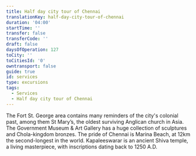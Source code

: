```yaml
---
title: Half day city tour of Chennai
translationKey: half-day-city-tour-of-chennai
duration: '04:00'
startTime: ''
transfer: false
transferCode: ''
draft: false
daysOfOperation: 127
toCity: ''
toCitiesId: '0'
owntransport: false
guide: true
id: services
type: excursions
tags:
  - Services
  - Half day city tour of Chennai
---
```

The Fort St. George area contains many reminders of the city's colonial past, among them St Mary’s, the oldest surviving Anglican church in Asia. The Government Museum & Art Gallery has a huge collection of sculptures and Chola-kingdom bronzes. The pride of Chennai is Marina Beach, at 12km the second-longest in the world. Kapaleeswarar is an ancient Shiva temple, a living masterpiece, with inscriptions dating back to 1250 A.D.
